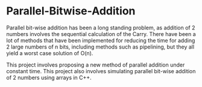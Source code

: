 # Parallel-Bitwise-Addition
Parallel bit-wise addition has been a long standing problem, as addition of 2 numbers involves the sequential calculation of the Carry. There have been a lot of methods that have been implemented for reducing the time for adding 2 large numbers of n bits, including methods such as pipelining, but they all yield a worst case solution of O(n).

This project involves proposing a new method of parallel addition under constant time. This project also involves simulating parallel bit-wise addition of 2 numbers using arrays in C++.
